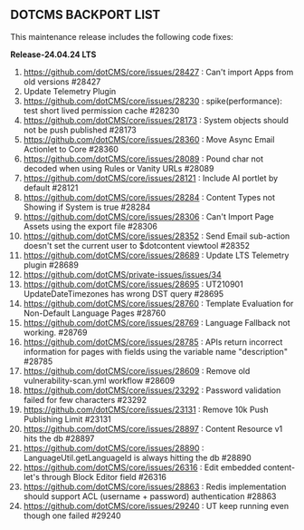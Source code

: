## DOTCMS BACKPORT LIST

This maintenance release includes the following code fixes:

**Release-24.04.24 LTS**

1. https://github.com/dotCMS/core/issues/28427 : Can't import Apps from old versions #28427
2. Update Telemetry Plugin
3. https://github.com/dotCMS/core/issues/28230 : spike(performance): test short lived permission cache #28230
4. https://github.com/dotCMS/core/issues/28173 : System objects should not be push published #28173
5. https://github.com/dotCMS/core/issues/28360 : Move Async Email Actionlet to Core #28360
6. https://github.com/dotCMS/core/issues/28089 : Pound char not decoded when using Rules or Vanity URLs #28089
7. https://github.com/dotCMS/core/issues/28121 : Include AI portlet by default #28121
8. https://github.com/dotCMS/core/issues/28284 : Content Types not Showing if System is true #28284
9. https://github.com/dotCMS/core/issues/28306 : Can't Import Page Assets using the export file #28306
10. https://github.com/dotCMS/core/issues/28352 : Send Email sub-action doesn't set the current user to $dotcontent viewtool #28352
11. https://github.com/dotCMS/core/issues/28689 : Update LTS Telemetry plugin #28689
12. https://github.com/dotCMS/private-issues/issues/34
13. https://github.com/dotCMS/core/issues/28695 : UT210901 UpdateDateTimezones has wrong DST query #28695
14. https://github.com/dotCMS/core/issues/28760 : Template Evaluation for Non-Default Language Pages #28760
15. https://github.com/dotCMS/core/issues/28769 : Language Fallback not working. #28769
16. https://github.com/dotCMS/core/issues/28785 : APIs return incorrect information for pages with fields using the variable name "description" #28785
17. https://github.com/dotCMS/core/issues/28609 : Remove old vulnerability-scan.yml workflow #28609
18. https://github.com/dotCMS/core/issues/23292 : Password validation failed for few characters #23292
19. https://github.com/dotCMS/core/issues/23131 : Remove 10k Push Publishing Limit #23131
20. https://github.com/dotCMS/core/issues/28897 : Content Resource v1 hits the db #28897
21. https://github.com/dotCMS/core/issues/28890 : LanguageUtil.getLanguageId is always hitting the db #28890
22. https://github.com/dotCMS/core/issues/26316 : Edit embedded content-let's through Block Editor field #26316
23. https://github.com/dotCMS/core/issues/28863 : Redis implementation should support ACL (username + password) authentication #28863
24. https://github.com/dotCMS/core/issues/29240 : UT keep running even though one failed #29240
